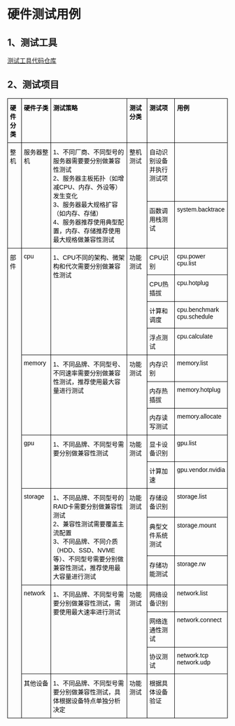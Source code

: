 # 硬件测试用例

## 1、测试工具

[测试工具代码仓库](https://gitee.com/opencloudos-stream/oc-hct)

## 2、测试项目


<style type="text/css">
.tg  {border-collapse:collapse;border-spacing:0;}
.tg td{border-color:black;border-style:solid;border-width:1px;font-family:Arial, sans-serif;font-size:14px;
  overflow:hidden;padding:10px 5px;word-break:normal;}
.tg th{border-color:black;border-style:solid;border-width:1px;font-family:Arial, sans-serif;font-size:14px;
  font-weight:normal;overflow:hidden;padding:10px 5px;word-break:normal;}
.tg .tg-0lax{text-align:left;vertical-align:top}
</style>
<table class="tg">
<thead>
  <tr>
    <th class="tg-0lax"><span style="font-weight:bold;font-style:normal;color:#000">硬件分类</span></th>
    <th class="tg-0lax"><span style="font-weight:bold;font-style:normal;color:#000">硬件子类</span></th>
    <th class="tg-0lax"><span style="font-weight:bold;font-style:normal;color:#000">测试策略</span></th>
    <th class="tg-0lax"><span style="font-weight:bold;font-style:normal;color:#000">测试分类</span></th>
    <th class="tg-0lax"><span style="font-weight:bold;font-style:normal;color:#000">测试项</span></th>
    <th class="tg-0lax"><span style="font-weight:bold;font-style:normal;color:#000">用例</span></th>
  </tr>
</thead>
<tbody>
  <tr>
    <td class="tg-0lax" rowspan="2"><span style="font-weight:normal;font-style:normal;color:#000">整机</span></td>
    <td class="tg-0lax" rowspan="2"><span style="font-weight:normal;font-style:normal;color:#000">服务器整机　</span></td>
    <td class="tg-0lax" rowspan="2"><span style="font-weight:normal;font-style:normal;color:#000">1、不同厂商、不同型号的服务器需要要分别做兼容性测试</span><br><span style="font-weight:normal;font-style:normal;color:#000">2、服务器主板拓扑（如增减CPU、内存、外设等）发生变化</span><br><span style="font-weight:normal;font-style:normal;color:#000">3、服务器最大规格扩容（如内存、存储）</span><br><span style="font-weight:normal;font-style:normal;color:#000">4、服务器推荐使用典型配置，内存、存储推荐使用最大规格做兼容性测试　</span></td>
    <td class="tg-0lax" rowspan="2"><span style="font-weight:normal;font-style:normal;color:#000">整机测试　</span></td>
    <td class="tg-0lax"><span style="font-weight:normal;font-style:normal;color:#000">自动识别设备并执行测试项</span></td>
    <td class="tg-0lax"></td>
  </tr>
  <tr>
    <td class="tg-0lax"><span style="font-weight:normal;font-style:normal;color:#000">函数调用栈测试</span></td>
    <td class="tg-0lax"><span style="font-weight:normal;font-style:normal;color:#000">system.backtrace</span></td>
  </tr>
  <tr>
    <td class="tg-0lax" rowspan="16"><span style="font-weight:normal;font-style:normal;color:#000">部件</span></td>
    <td class="tg-0lax" rowspan="4"><span style="font-weight:normal;font-style:normal;color:#000">cpu</span></td>
    <td class="tg-0lax" rowspan="4"><span style="font-weight:normal;font-style:normal;color:#000">1、CPU不同的架构、微架构和代次需要分别做兼容性测试</span></td>
    <td class="tg-0lax" rowspan="4"><span style="font-weight:normal;font-style:normal;color:#000">功能测试</span></td>
    <td class="tg-0lax"><span style="font-weight:normal;font-style:normal;color:#000">CPU识别</span></td>
    <td class="tg-0lax"><span style="font-weight:normal;font-style:normal;color:#000">cpu.power</span><br><span style="font-weight:normal;font-style:normal;color:#000">cpu.list</span></td>
  </tr>
  <tr>
    <td class="tg-0lax"><span style="font-weight:normal;font-style:normal;color:#000">CPU热插拔</span></td>
    <td class="tg-0lax"><span style="font-weight:normal;font-style:normal;color:#000">cpu.hotplug</span></td>
  </tr>
  <tr>
    <td class="tg-0lax"><span style="font-weight:normal;font-style:normal;color:#000">计算和调度</span></td>
    <td class="tg-0lax"><span style="font-weight:normal;font-style:normal;color:#000">cpu.benchmark</span><br><span style="font-weight:normal;font-style:normal;color:#000">cpu.schedule</span></td>
  </tr>
  <tr>
    <td class="tg-0lax"><span style="font-weight:normal;font-style:normal;color:#000">浮点测试</span></td>
    <td class="tg-0lax"><span style="font-weight:normal;font-style:normal;color:#000">cpu.calculate</span></td>
  </tr>
  <tr>
    <td class="tg-0lax" rowspan="3"><span style="font-weight:normal;font-style:normal;color:#000">memory</span></td>
    <td class="tg-0lax" rowspan="3"><span style="font-weight:normal;font-style:normal;color:#000">1、不同品牌、不同型号、不同速率需要分别做兼容性测试，推荐使用最大容量进行测试</span></td>
    <td class="tg-0lax" rowspan="3"><span style="font-weight:normal;font-style:normal;color:#000">功能测试</span></td>
    <td class="tg-0lax"><span style="font-weight:normal;font-style:normal;color:#000">内存识别</span></td>
    <td class="tg-0lax"><span style="font-weight:normal;font-style:normal;color:#000">memory.list</span></td>
  </tr>
  <tr>
    <td class="tg-0lax"><span style="font-weight:normal;font-style:normal;color:#000">内存热插拔</span></td>
    <td class="tg-0lax"><span style="font-weight:normal;font-style:normal;color:#000">memory.hotplug</span></td>
  </tr>
  <tr>
    <td class="tg-0lax"><span style="font-weight:normal;font-style:normal;color:#000">内存读写测试</span></td>
    <td class="tg-0lax"><span style="font-weight:normal;font-style:normal;color:#000">memory.allocate</span></td>
  </tr>
  <tr>
    <td class="tg-0lax" rowspan="2"><span style="font-weight:normal;font-style:normal;color:#000">gpu</span></td>
    <td class="tg-0lax" rowspan="2"><span style="font-weight:normal;font-style:normal;color:#000">1、不同品牌、不同型号需要分别做兼容性测试</span></td>
    <td class="tg-0lax" rowspan="2"><span style="font-weight:normal;font-style:normal;color:#000">功能测试</span></td>
    <td class="tg-0lax"><span style="font-weight:normal;font-style:normal;color:#000">显卡设备识别</span></td>
    <td class="tg-0lax"><span style="font-weight:normal;font-style:normal;color:#000">gpu.list</span></td>
  </tr>
  <tr>
    <td class="tg-0lax"><span style="font-weight:normal;font-style:normal;color:#000">计算加速</span></td>
    <td class="tg-0lax"><span style="font-weight:normal;font-style:normal;color:#000">gpu.vendor.nvidia</span></td>
  </tr>
  <tr>
    <td class="tg-0lax" rowspan="3"><span style="font-weight:normal;font-style:normal;color:#000">storage</span></td>
    <td class="tg-0lax" rowspan="3"><span style="font-weight:normal;font-style:normal;color:#000">1、不同品牌、不同型号的RAID卡需要分别做兼容性测试</span><br><span style="font-weight:normal;font-style:normal;color:#000">2、兼容性测试需要覆盖主流配置</span><br><span style="font-weight:normal;font-style:normal;color:#000">3、不同品牌、不同介质（HDD、SSD、NVME等）、不同型号需要分别做兼容性测试，推荐使用最大容量进行测试</span></td>
    <td class="tg-0lax" rowspan="3"><span style="font-weight:normal;font-style:normal;color:#000">功能测试</span></td>
    <td class="tg-0lax"><span style="font-weight:normal;font-style:normal;color:#000">存储设备识别</span></td>
    <td class="tg-0lax"><span style="font-weight:normal;font-style:normal;color:#000">storage.list</span></td>
  </tr>
  <tr>
    <td class="tg-0lax"><span style="font-weight:normal;font-style:normal;color:#000">典型文件系统测试</span></td>
    <td class="tg-0lax"><span style="font-weight:normal;font-style:normal;color:#000">storage.mount</span></td>
  </tr>
  <tr>
    <td class="tg-0lax"><span style="font-weight:normal;font-style:normal;color:#000">存储功能测试</span></td>
    <td class="tg-0lax"><span style="font-weight:normal;font-style:normal;color:#000">storage.rw</span></td>
  </tr>
  <tr>
    <td class="tg-0lax" rowspan="3"><span style="font-weight:normal;font-style:normal;color:#000">network</span></td>
    <td class="tg-0lax" rowspan="3"><span style="font-weight:normal;font-style:normal;color:#000">1、不同品牌、不同型号需要分别做兼容性测试，需要使用最大速率进行测试</span></td>
    <td class="tg-0lax" rowspan="3"><span style="font-weight:normal;font-style:normal;color:#000">功能测试</span></td>
    <td class="tg-0lax"><span style="font-weight:normal;font-style:normal;color:#000">网络设备识别</span></td>
    <td class="tg-0lax"><span style="font-weight:normal;font-style:normal;color:#000">network.list</span></td>
  </tr>
  <tr>
    <td class="tg-0lax"><span style="font-weight:normal;font-style:normal;color:#000">网络连通性测试</span></td>
    <td class="tg-0lax"><span style="font-weight:normal;font-style:normal;color:#000">network.connect</span></td>
  </tr>
  <tr>
    <td class="tg-0lax"><span style="font-weight:normal;font-style:normal;color:#000">协议测试</span></td>
    <td class="tg-0lax"><span style="font-weight:normal;font-style:normal;color:#000">network.tcp</span><br><span style="font-weight:normal;font-style:normal;color:#000">network.udp</span></td>
  </tr>
  <tr>
    <td class="tg-0lax"><span style="font-weight:normal;font-style:normal;color:#000">其他设备</span></td>
    <td class="tg-0lax"><span style="font-weight:normal;font-style:normal;color:#000">1、不同品牌、不同型号需要分别做兼容性测试，具体根据设备特点单独分析决定</span></td>
    <td class="tg-0lax"><span style="font-weight:normal;font-style:normal;color:#000">功能测试</span></td>
    <td class="tg-0lax"><span style="font-weight:normal;font-style:normal;color:#000">根据具体设备验证</span></td>
    <td class="tg-0lax"></td>
  </tr>
</tbody>
</table>